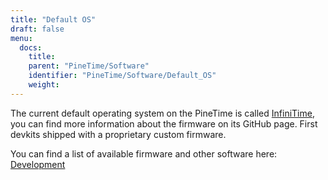 ```yaml
---
title: "Default OS"
draft: false
menu:
  docs:
    title:
    parent: "PineTime/Software"
    identifier: "PineTime/Software/Default_OS"
    weight:
---
```


The current default operating system on the PineTime is called [InfiniTime](/documentation/PineTime/Software/InfiniTime), you can find more information about the firmware on its GitHub page. First devkits shipped with a proprietary custom firmware.

You can find a list of available firmware and other software here: [Development](/documentation/PineTime/Development)
